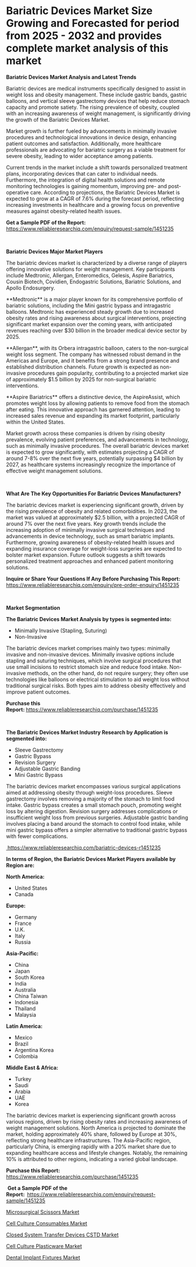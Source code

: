 <p><h1>Bariatric Devices Market Size Growing and Forecasted for period from 2025 - 2032 and provides complete market analysis of this market</h1></p><p><strong>Bariatric Devices Market Analysis and Latest Trends</strong></p>
<p><p>Bariatric devices are medical instruments specifically designed to assist in weight loss and obesity management. These include gastric bands, gastric balloons, and vertical sleeve gastrectomy devices that help reduce stomach capacity and promote satiety. The rising prevalence of obesity, coupled with an increasing awareness of weight management, is significantly driving the growth of the Bariatric Devices Market.</p><p>Market growth is further fueled by advancements in minimally invasive procedures and technological innovations in device design, enhancing patient outcomes and satisfaction. Additionally, more healthcare professionals are advocating for bariatric surgery as a viable treatment for severe obesity, leading to wider acceptance among patients.</p><p>Current trends in the market include a shift towards personalized treatment plans, incorporating devices that can cater to individual needs. Furthermore, the integration of digital health solutions and remote monitoring technologies is gaining momentum, improving pre- and post-operative care. According to projections, the Bariatric Devices Market is expected to grow at a CAGR of 7.6% during the forecast period, reflecting increasing investments in healthcare and a growing focus on preventive measures against obesity-related health issues.</p></p>
<p><strong>Get a Sample PDF of the Report:&nbsp;</strong> <a href="https://www.reliableresearchiq.com/enquiry/request-sample/1451235?utm_campaign=104&utm_medium=2&utm_source=Github&utm_content=ia&utm_term=04032025&utm_id=bariatric-devices">https://www.reliableresearchiq.com/enquiry/request-sample/1451235</a></p>
<p>&nbsp;</p>
<p><strong>Bariatric Devices Major Market Players</strong></p>
<p><p>The bariatric devices market is characterized by a diverse range of players offering innovative solutions for weight management. Key participants include Medtronic, Allergan, Enteromedics, Gelesis, Aspire Bariatrics, Cousin Biotech, Covidien, Endogastric Solutions, Bariatric Solutions, and Apollo Endosurgery.</p><p>**Medtronic** is a major player known for its comprehensive portfolio of bariatric solutions, including the Mini gastric bypass and intragastric balloons. Medtronic has experienced steady growth due to increased obesity rates and rising awareness about surgical interventions, projecting significant market expansion over the coming years, with anticipated revenues reaching over $30 billion in the broader medical device sector by 2025.</p><p>**Allergan**, with its Orbera intragastric balloon, caters to the non-surgical weight loss segment. The company has witnessed robust demand in the Americas and Europe, and it benefits from a strong brand presence and established distribution channels. Future growth is expected as non-invasive procedures gain popularity, contributing to a projected market size of approximately $1.5 billion by 2025 for non-surgical bariatric interventions.</p><p>**Aspire Bariatrics** offers a distinctive device, the AspireAssist, which promotes weight loss by allowing patients to remove food from the stomach after eating. This innovative approach has garnered attention, leading to increased sales revenue and expanding its market footprint, particularly within the United States.</p><p>Market growth across these companies is driven by rising obesity prevalence, evolving patient preferences, and advancements in technology, such as minimally invasive procedures. The overall bariatric devices market is expected to grow significantly, with estimates projecting a CAGR of around 7-8% over the next five years, potentially surpassing $4 billion by 2027, as healthcare systems increasingly recognize the importance of effective weight management solutions.</p></p>
<p>&nbsp;</p>
<p><strong>What Are The Key Opportunities For Bariatric Devices Manufacturers?</strong></p>
<p><p>The bariatric devices market is experiencing significant growth, driven by the rising prevalence of obesity and related comorbidities. In 2023, the market was valued at approximately $2.5 billion, with a projected CAGR of around 7% over the next five years. Key growth trends include the increasing adoption of minimally invasive surgical techniques and advancements in device technology, such as smart bariatric implants. Furthermore, growing awareness of obesity-related health issues and expanding insurance coverage for weight-loss surgeries are expected to bolster market expansion. Future outlook suggests a shift towards personalized treatment approaches and enhanced patient monitoring solutions.</p></p>
<p><strong>Inquire or Share Your Questions If Any Before Purchasing This Report:</strong> <a href="https://www.reliableresearchiq.com/enquiry/pre-order-enquiry/1451235?utm_campaign=104&utm_medium=2&utm_source=Github&utm_content=ia&utm_term=04032025&utm_id=bariatric-devices">https://www.reliableresearchiq.com/enquiry/pre-order-enquiry/1451235</a></p>
<p>&nbsp;</p>
<p><strong>Market Segmentation</strong></p>
<p><strong>The Bariatric Devices Market Analysis by types is segmented into:</strong></p>
<p><ul><li>Minimally Invasive (Stapling, Suturing)</li><li>Non-Invasive</li></ul></p>
<p><p>The bariatric devices market comprises mainly two types: minimally invasive and non-invasive devices. Minimally invasive options include stapling and suturing techniques, which involve surgical procedures that use small incisions to restrict stomach size and reduce food intake. Non-invasive methods, on the other hand, do not require surgery; they often use technologies like balloons or electrical stimulation to aid weight loss without traditional surgical risks. Both types aim to address obesity effectively and improve patient outcomes.</p></p>
<p><strong>Purchase this Report:&nbsp;</strong><a href="https://www.reliableresearchiq.com/purchase/1451235?utm_campaign=104&utm_medium=2&utm_source=Github&utm_content=ia&utm_term=04032025&utm_id=bariatric-devices">https://www.reliableresearchiq.com/purchase/1451235</a></p>
<p>&nbsp;</p>
<p><strong>The Bariatric Devices Market Industry Research by Application is segmented into:</strong></p>
<p><ul><li>Sleeve Gastrectomy</li><li>Gastric Bypass</li><li>Revision Surgery</li><li>Adjustable Gastric Banding</li><li>Mini Gastric Bypass</li></ul></p>
<p><p>The bariatric devices market encompasses various surgical applications aimed at addressing obesity through weight-loss procedures. Sleeve gastrectomy involves removing a majority of the stomach to limit food intake. Gastric bypass creates a small stomach pouch, promoting weight loss by altering digestion. Revision surgery addresses complications or insufficient weight loss from previous surgeries. Adjustable gastric banding involves placing a band around the stomach to control food intake, while mini gastric bypass offers a simpler alternative to traditional gastric bypass with fewer complications.</p></p>
<p><a href="https://www.reliableresearchiq.com/bariatric-devices-r1451235?utm_campaign=104&utm_medium=2&utm_source=Github&utm_content=ia&utm_term=04032025&utm_id=bariatric-devices">&nbsp;https://www.reliableresearchiq.com/bariatric-devices-r1451235</a></p>
<p><strong>In terms of Region, the Bariatric Devices Market Players available by Region are:</strong></p>
<p>
    <p> <strong> North America: </strong>
        <ul>
            <li>United States</li>
            <li>Canada</li>
        </ul>
        </p> 
    <p> <strong> Europe: </strong>
        <ul>
            <li>Germany</li>
            <li>France</li>
            <li>U.K.</li>
            <li>Italy</li>
            <li>Russia</li>
        </ul>
        </p> 
    <p> <strong> Asia-Pacific: </strong>
        <ul>
            <li>China</li>
            <li>Japan</li>
            <li>South Korea</li>
            <li>India</li>
            <li>Australia</li>
            <li>China Taiwan</li>
            <li>Indonesia</li>
            <li>Thailand</li>
            <li>Malaysia</li>
        </ul>
        </p> 
    <p> <strong> Latin America: </strong>
        <ul>
            <li>Mexico</li>
            <li>Brazil</li>
            <li>Argentina Korea</li>
            <li>Colombia</li>
        </ul>
        </p> 
    <p> <strong> Middle East & Africa: </strong>
        <ul>
            <li>Turkey</li>
            <li>Saudi</li>
            <li>Arabia</li>
            <li>UAE</li>
            <li>Korea</li>
        </ul>
    </p>
    </p>
<p><p>The bariatric devices market is experiencing significant growth across various regions, driven by rising obesity rates and increasing awareness of weight management solutions. North America is projected to dominate the market, holding approximately 40% share, followed by Europe at 30%, reflecting strong healthcare infrastructures. The Asia-Pacific region, particularly China, is emerging rapidly with a 20% market share due to expanding healthcare access and lifestyle changes. Notably, the remaining 10% is attributed to other regions, indicating a varied global landscape.</p></p>
<p><strong>Purchase this Report: </strong><a href="https://www.reliableresearchiq.com/purchase/1451235?utm_campaign=104&utm_medium=2&utm_source=Github&utm_content=ia&utm_term=04032025&utm_id=bariatric-devices">https://www.reliableresearchiq.com/purchase/1451235</a></p>
<p>&nbsp;<strong>Get a Sample PDF of the Report:&nbsp;&nbsp;</strong><a href="https://www.reliableresearchiq.com/enquiry/request-sample/1451235?utm_campaign=104&utm_medium=2&utm_source=Github&utm_content=ia&utm_term=04032025&utm_id=bariatric-devices">https://www.reliableresearchiq.com/enquiry/request-sample/1451235</a></p>
<p><strong></strong></p>
<p><p><a href="https://github.com/caaropless/Market-Research-Report-List-1/blob/main/microsurgical-scissors-market.md?utm_campaign=104&utm_medium=2&utm_source=Github&utm_content=ia&utm_term=04032025&utm_id=bariatric-devices">Microsurgical Scissors Market</a></p><p><a href="https://github.com/puhakhommabh/Market-Research-Report-List-1/blob/main/cell-culture-consumables-market.md?utm_campaign=104&utm_medium=2&utm_source=Github&utm_content=ia&utm_term=04032025&utm_id=bariatric-devices">Cell Culture Consumables Market</a></p><p><a href="https://github.com/mynaoanes/Market-Research-Report-List-1/blob/main/closed-system-transfer-devices-cstd-market.md?utm_campaign=104&utm_medium=2&utm_source=Github&utm_content=ia&utm_term=04032025&utm_id=bariatric-devices">Closed System Transfer Devices CSTD Market</a></p><p><a href="https://github.com/ozolsgasko02/Market-Research-Report-List-1/blob/main/cell-culture-plasticware-market.md?utm_campaign=104&utm_medium=2&utm_source=Github&utm_content=ia&utm_term=04032025&utm_id=bariatric-devices">Cell Culture Plasticware Market</a></p><p><a href="https://github.com/joubehobock75/Market-Research-Report-List-1/blob/main/dental-implant-fixtures-market.md?utm_campaign=104&utm_medium=2&utm_source=Github&utm_content=ia&utm_term=04032025&utm_id=bariatric-devices">Dental Implant Fixtures Market</a></p></p>
